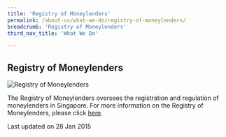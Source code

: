```yaml
---
title: 'Registry of Moneylenders'
permalink: /about-us/what-we-do/registry-of-moneylenders/
breadcrumb: 'Registry of Moneylenders'
third_nav_title: 'What We Do'

---
```



<style> 
 .image {width: 600px;} 
 .image img {max-width: 100%;} 
</style>

Registry of Moneylenders
---

<div class="image"><img src="/images/1422440619653.jpg" title="Registry of Moneylenders" alt="Registry of Moneylenders"></div>

The Registry of Moneylenders oversees the registration and regulation of moneylenders in Singapore. For more information on the Registry of Moneylenders, please click [here](https://rom.mlaw.gov.sg).

 <p class="right-side-updated">Last updated on 28 Jan 2015</p>
